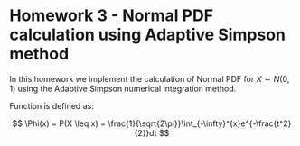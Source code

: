 # Homework 3 - Normal PDF calculation using Adaptive Simpson method

In this homework we implement the calculation of Normal PDF for $X \sim N(0, 1)$ using the Adaptive Simpson numerical
integration method.

Function is defined as:

$$
\Phi(x) = P(X \leq x) = \frac{1}{\sqrt{2\pi}}\int_{-\infty}^{x}e^{-\frac{t^2}{2}}dt
$$

